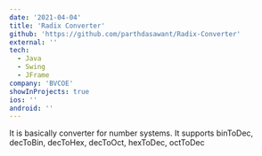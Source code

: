 ```yaml
---
date: '2021-04-04'
title: 'Radix Converter'
github: 'https://github.com/parthdasawant/Radix-Converter'
external: ''
tech:
  - Java
  - Swing
  - JFrame
company: 'BVCOE'
showInProjects: true
ios: ''
android: ''
---
```


It is basically converter for number systems. It supports binToDec, decToBin, decToHex, decToOct, hexToDec, octToDec
